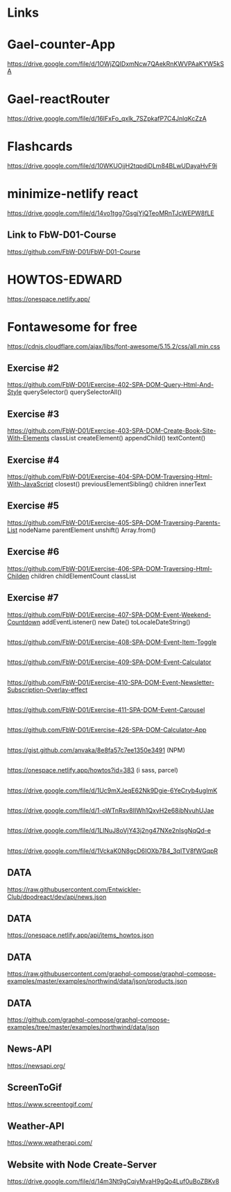 # Links

# Gael-counter-App
https://drive.google.com/file/d/1OWjZQIDxmNcw7QAekRnKWVPAaKYW5kSA


# Gael-reactRouter
https://drive.google.com/file/d/16IFxFo_qxlk_7SZpkafP7C4JnlqKcZzA


# Flashcards
https://drive.google.com/file/d/10WKUOjjH2tqpdiDLm84BLwUDayaHvF9i

# minimize-netlify react
https://drive.google.com/file/d/14vo1tgg7GsgjYjQTeoMRnTJcWEPW8fLE

## Link to FbW-D01-Course
https://github.com/FbW-D01/FbW-D01-Course

#  HOWTOS-EDWARD
https://onespace.netlify.app/

# Fontawesome for free
https://cdnjs.cloudflare.com/ajax/libs/font-awesome/5.15.2/css/all.min.css

## Exercise #2
https://github.com/FbW-D01/Exercise-402-SPA-DOM-Query-Html-And-Style
querySelector()
querySelectorAll()

## Exercise #3
https://github.com/FbW-D01/Exercise-403-SPA-DOM-Create-Book-Site-With-Elements
classList
createElement()
appendChild()
textContent()

## Exercise #4
https://github.com/FbW-D01/Exercise-404-SPA-DOM-Traversing-Html-With-JavaScript
closest()
previousElementSibling()
children
innerText

## Exercise #5
https://github.com/FbW-D01/Exercise-405-SPA-DOM-Traversing-Parents-List
nodeName
parentElement
unshift()
Array.from()

## Exercise #6
https://github.com/FbW-D01/Exercise-406-SPA-DOM-Traversing-Html-Childen
children
childElementCount
classList

## Exercise #7
https://github.com/FbW-D01/Exercise-407-SPA-DOM-Event-Weekend-Countdown
addEventListener()
new Date()
toLocaleDateString()

## 
https://github.com/FbW-D01/Exercise-408-SPA-DOM-Event-Item-Toggle

## 
https://github.com/FbW-D01/Exercise-409-SPA-DOM-Event-Calculator

## 
https://github.com/FbW-D01/Exercise-410-SPA-DOM-Event-Newsletter-Subscription-Overlay-effect

## 
https://github.com/FbW-D01/Exercise-411-SPA-DOM-Event-Carousel

## 
https://github.com/FbW-D01/Exercise-426-SPA-DOM-Calculator-App

## 
https://gist.github.com/anvaka/8e8fa57c7ee1350e3491 (NPM)

## 
https://onespace.netlify.app/howtos?id=383 (i sass, parcel)

##
https://drive.google.com/file/d/1Uc9mXJeqE62Nk9Dgie-6YeCryb4ugImK

##
https://drive.google.com/file/d/1-oWTnRsv8IIWh1QxyH2e68ibNvuhUJae

##
https://drive.google.com/file/d/1LlNuJ8oVjY43j2ng47NXe2nIsgNqQd-e

##
https://drive.google.com/file/d/1VckaK0N8gcD6IOXb7B4_3qITV8fWGqpR

## DATA
https://raw.githubusercontent.com/Entwickler-Club/dpodreact/dev/api/news.json

## DATA
https://onespace.netlify.app/api/items_howtos.json

## DATA
https://raw.githubusercontent.com/graphql-compose/graphql-compose-examples/master/examples/northwind/data/json/products.json

## DATA
https://github.com/graphql-compose/graphql-compose-examples/tree/master/examples/northwind/data/json

## News-API
https://newsapi.org/

## ScreenToGif
https://www.screentogif.com/

## Weather-API
https://www.weatherapi.com/

## Website with Node Create-Server
https://drive.google.com/file/d/14m3Nt9gCqiyMvaH9gQo4Luf0uBoZBKv8

